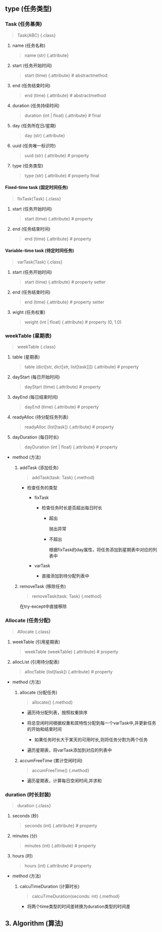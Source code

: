 ## type (任务类型)

### Task (任务基类)
   > Task(ABC) {.class}

   1. name (任务名称)
       > name (str) {.attribute}

   2. start (任务开始时间)
       > start (time) {.attribute}  # abstractmethod

   3. end (任务结束时间)
       > end (time) {.attribute}  # abstractmethod

   4. duration (任务持续时间)
       > duration (int | float) {.attribute}  # final

   5. day (任务所在日/星期)
       > day (str) {.attribute}

   6. uuid (任务唯一标识符)
       > uuid (str) {.attribute}  # property

   7. type (任务类型)
       > type (str) {.attribute}  # property final
    
#### Fixed-time task (固定时间任务)
   > fixTask(Task) {.class}

   1. start (任务开始时间)
       > start (time) {.attribute}  # property
   
   2. end (任务结束时间)
       > end (time) {.attribute}  # property
   
#### Variable-time task (待定时间任务)
   > varTask(Task) {.class}

   1. start (任务开始时间)
       > start (time) {.attribute}  # property setter

   2. end (任务结束时间)
       > end (time) {.attribute}  # property setter

   3. wight (任务权重)
       > weight (int | float) {.attribute}  # property (0, 1.0)

### weekTable (星期表)
   > weekTable {.class}

   1. table (星期表)
       > table (dict[str, dict[str, list[task]]]) {.attribute}  # property

   2. dayStart (每日开始时间)
       > dayStart (time) {.attribute}  # property

   3. dayEnd (每日结束时间)
       > dayEnd (time) {.attribute}  # property

   4. readyAlloc (待分配任务列表)
       > readyAlloc (list[task]) {.attribute}  # property

   5. dayDuration (每日时长)
       > dayDuration (int | float) {.attribute}  # property

   * method (方法)

      1. addTask (添加任务)
         > addTask(task: Task) {.method}

         * 检查任务的类型
      
            * fixTask
            
               * 检查任务时长是否超出每日时长
                  
                  * 超出
                  
                     抛出异常
                 
                  * 不超出
                  
                     根据fixTask的day属性，将任务添加到星期表中对应的列表中
            
            * varTask
         
               * 直接添加到待分配列表中

      2. removeTask (移除任务)
         > removeTask(task: Task) {.method}

         在try-except中直接移除
     

### Allocate (任务分配)
   > Allocate {.class}

   1. weekTable (引用星期表)
       > weekTable (weekTable) {.attribute}  # property

   2. allocList (引用待分配表)
       > allocTable (list[task]) {.attribute}  # property

   * method (方法)

      1. allocate (分配任务)
         > allocate() {.method}

         * 遍历待分配列表，按照权重排序
         
         * 将总空闲时间根据权重和其特性分配到每一个varTask中,并更新任务的开始和结束时间
     
            * 如果任务时长大于某天的可用时长,则将任务分割为两个任务         
    
         * 遍历星期表，将varTask添加到对应的列表中
         
      2. accumFreeTime (累计空闲时间)
         > accumFreeTime() {.method}
      
         * 遍历星期表，计算每日空闲时间,并求和

### duration (时长封装)
   > duration {.class}

   1. seconds (秒)
       > seconds (int) {.attribute}  # property

   2. minutes (分)
       > minutes (int) {.attribute}  # property

   3. hours (时)
       > hours (int) {.attribute}  # property
      
   * method (方法)
      1. calcuTimeDuration (计算时长)
         > calcuTimeDuration(seconds: int) {.method}
         
         * 将两个time类型的时间差转换为duration类型的时间差
         

## 3. Algorithm (算法)